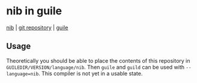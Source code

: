 # nib in guile

[nib](https://codeberg.org/Wezl/nib) | [git repository](https://codeberg.org/Wezl/guile-language-nib) | [guile](https://www.gnu.org/software/guile/)

## Usage

Theoretically you should be able to place the contents of this repository in
`GUILEDIR/VERSION/language/nib`. Then `guile` and `guild` can be used with
`--language=nib`. This compiler is not yet in a usable state.

